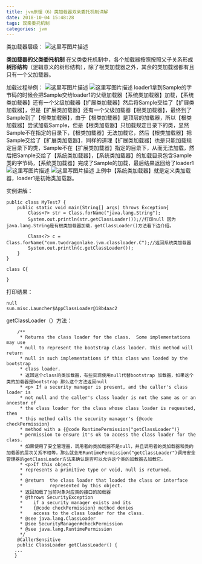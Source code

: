 ```yaml
---
title: jvm原理（6）类加载器双亲委托机制详解
date: 2018-10-04 15:48:28
tags: 双亲委托机制
categories: jvm
---
```


类加载器层级：
![这里写图片描述](20180227223057487.png)

**类加载器的父类委托机制**
  在父类委托机制中，各个加载器按照按照父子关系形成**树形结构**（逻辑意义的树形结构），除了根类加载器之外，其余的类加载器都有且只有一个父加载器。

加载过程举例：
![这里写图片描述](20180303143640952.png)
![这里写图片描述](20180303143718490.png)
loader1拿到Sample的字节码的时候会把Sample交给loader1的父级加载器【系统类加载器】加载，【系统类加载器】还有一个父级加载器【扩展类加载器】然后将Sample交给了【扩展类加载器】，但是【扩展类加载器】还有一个父级加载器【根类加载器】，最终到了Sample到了【根类加载器】，由于【根类加载器】是顶层的加载器，所以【根类加载器】尝试加载Sample，但是【根类加载器】只加载规定目录下的类，显然Sample不在指定的目录下，【根类加载器】无法加载它，然后【根类加载器】把Sample交给了【扩展类加载器】，同样的道理【扩展类加载器】也是只能加载规定目录下的类，Sample不在【扩展类加载器】指定的目录下，从而无法加载，然后把Sample交给了【系统类加载器】，【系统类加载器】的加载目录包含Sample类的字节码，【系统类加载器】完成了Sample的加载，最后结果返回给了loader1
![这里写图片描述](20180303145132407.png)
![这里写图片描述](20180303145503257.png)
上例中【系统类加载器】就是定义类加载器，loader1是初始类加载器。

实例讲解：

```
public class MyTest7 {
    public static void main(String[] args) throws Exception{
        Class<?> str = Class.forName("java.lang.String");
        System.out.println(str.getClassLoader());//打印null 因为java.lang.String是有根类加载器加载，getClassLoader()方法看下边介绍。

        Class<?> c = Class.forName("com.twodragonlake.jvm.classloader.C");//返回系统类加载器
        System.out.println(c.getClassLoader());
    }
}

class C{

}
```
打印结果：
```
null
sun.misc.Launcher$AppClassLoader@18b4aac2
```

getClassLoader（）方法：
```
    /**
     * Returns the class loader for the class.  Some implementations may use
     * null to represent the bootstrap class loader. This method will return
     * null in such implementations if this class was loaded by the bootstrap
     * class loader.
     * 返回这个class的类加载器，有些实现使用null代替bootstrap 加载器，如果这个类的加载器是bootstrap 那么这个方法返回null
     * <p> If a security manager is present, and the caller's class loader is
     * not null and the caller's class loader is not the same as or an ancestor of
     * the class loader for the class whose class loader is requested, then
     * this method calls the security manager's {@code checkPermission}
     * method with a {@code RuntimePermission("getClassLoader")}
     * permission to ensure it's ok to access the class loader for the class.
     * 如果使用了安全管理器，调用者的类加载器不是null，并且调用者的类加载器和类的加载器的层次关系不相等，那么就会用RuntimePermission("getClassLoader")调用安全管理器的getClassLoader方法来确认是否可以允许这个类的加载器去加载它。
     * <p>If this object
     * represents a primitive type or void, null is returned.
     *
     * @return  the class loader that loaded the class or interface
     *          represented by this object.
     * 返回加载了当前对象对应类的接口的加载器
     * @throws SecurityException
     *    if a security manager exists and its
     *    {@code checkPermission} method denies
     *    access to the class loader for the class.
     * @see java.lang.ClassLoader
     * @see SecurityManager#checkPermission
     * @see java.lang.RuntimePermission
     */
    @CallerSensitive
    public ClassLoader getClassLoader() {
   ...
   }
   ```
